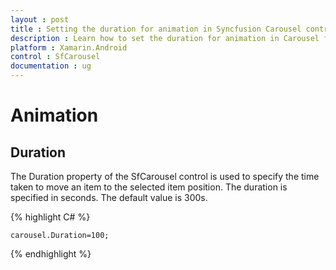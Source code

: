 ```yaml
---
layout : post
title : Setting the duration for animation in Syncfusion Carousel control in Xamarin.Android
description : Learn how to set the duration for animation in Carousel for Xamarin.Android
platform : Xamarin.Android
control : SfCarousel
documentation : ug
---
```


# Animation

## Duration

The Duration property of the SfCarousel control is used to specify the time taken to move an item to the selected item position. The duration is specified in seconds. The default value is 300s.

{% highlight C# %}

	carousel.Duration=100;

{% endhighlight %}
